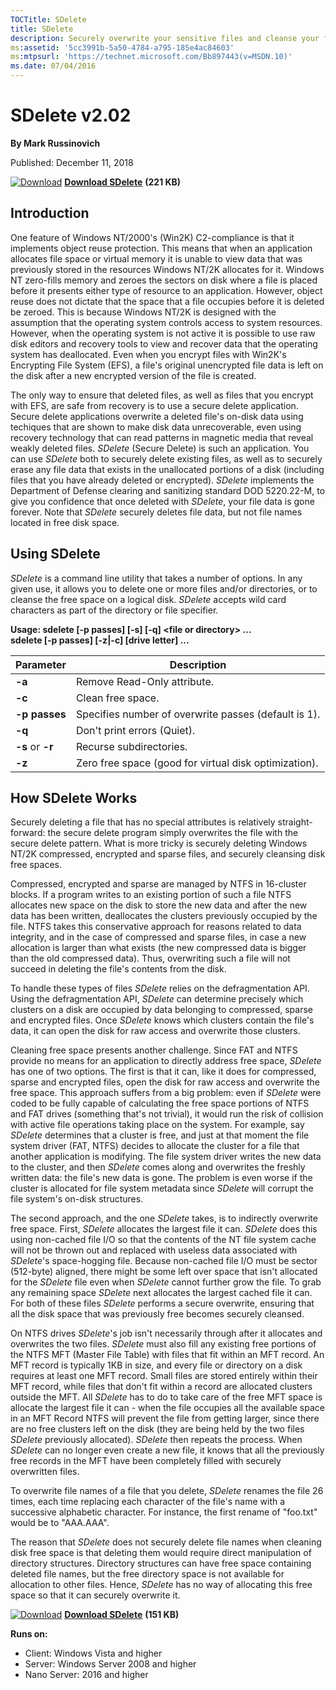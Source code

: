 ```yaml
--- 
TOCTitle: SDelete
title: SDelete
description: Securely overwrite your sensitive files and cleanse your free space of previously deleted files using this DoD-compliant secure delete program.
ms:assetid: '5cc3991b-5a50-4784-a795-185e4ac84603'
ms:mtpsurl: 'https://technet.microsoft.com/Bb897443(v=MSDN.10)'
ms.date: 07/04/2016
---
```


SDelete v2.02
=============

**By Mark Russinovich**

Published: December 11, 2018

[![Download](/media/landing/sysinternals/download_sm.png)](https://download.sysinternals.com/files/SDelete.zip) [**Download SDelete**](https://download.sysinternals.com/files/SDelete.zip) **(221 KB)**


## Introduction

One feature of Windows NT/2000's (Win2K) C2-compliance is that it
implements object reuse protection. This means that when an application
allocates file space or virtual memory it is unable to view data that
was previously stored in the resources Windows NT/2K allocates for it.
Windows NT zero-fills memory and zeroes the sectors on disk where a file
is placed before it presents either type of resource to an application.
However, object reuse does not dictate that the space that a file
occupies before it is deleted be zeroed. This is because Windows NT/2K
is designed with the assumption that the operating system controls
access to system resources. However, when the operating system is not
active it is possible to use raw disk editors and recovery tools to view
and recover data that the operating system has deallocated. Even when
you encrypt files with Win2K's Encrypting File System (EFS), a file's
original unencrypted file data is left on the disk after a new encrypted
version of the file is created.

The only way to ensure that deleted files, as well as files that you
encrypt with EFS, are safe from recovery is to use a secure delete
application. Secure delete applications overwrite a deleted file's
on-disk data using techiques that are shown to make disk data
unrecoverable, even using recovery technology that can read patterns in
magnetic media that reveal weakly deleted files. *SDelete* (Secure
Delete) is such an application. You can use *SDelete* both to securely
delete existing files, as well as to securely erase any file data that
exists in the unallocated portions of a disk (including files that you
have already deleted or encrypted). *SDelete* implements the Department
of Defense clearing and sanitizing standard DOD 5220.22-M, to give you
confidence that once deleted with *SDelete*, your file data is gone
forever. Note that *SDelete* securely deletes file data, but not file
names located in free disk space.

## Using SDelete

*SDelete* is a command line utility that takes a number of options. In
any given use, it allows you to delete one or more files and/or
directories, or to cleanse the free space on a logical disk. *SDelete*
accepts wild card characters as part of the directory or file specifier.


**Usage: sdelete \[-p passes\] \[-s\] \[-q\] &lt;file or directory&gt;
...**  
**sdelete \[-p passes\] \[-z|-c\] \[drive letter\] ...**

|Parameter  |Description  |
|---------|---------|
|  **-a**           |  Remove Read-Only attribute.|
|  **-c**           |  Clean free space.|
|  **-p passes**    |  Specifies number of overwrite passes (default is 1).|
|  **-q**           |  Don't print errors (Quiet).|
|  **-s** or **-r** |  Recurse subdirectories.|
|  **-z**           |  Zero free space (good for virtual disk optimization).|


## How SDelete Works

Securely deleting a file that has no special attributes is relatively
straight-forward: the secure delete program simply overwrites the file
with the secure delete pattern. What is more tricky is securely deleting
Windows NT/2K compressed, encrypted and sparse files, and securely
cleansing disk free spaces.

Compressed, encrypted and sparse are managed by NTFS in 16-cluster
blocks. If a program writes to an existing portion of such a file NTFS
allocates new space on the disk to store the new data and after the new
data has been written, deallocates the clusters previously occupied by
the file. NTFS takes this conservative approach for reasons related to
data integrity, and in the case of compressed and sparse files, in case
a new allocation is larger than what exists (the new compressed data is
bigger than the old compressed data). Thus, overwriting such a file will
not succeed in deleting the file's contents from the disk.

To handle these types of files *SDelete* relies on the defragmentation
API. Using the defragmentation API, *SDelete* can determine precisely
which clusters on a disk are occupied by data belonging to compressed,
sparse and encrypted files. Once *SDelete* knows which clusters contain
the file's data, it can open the disk for raw access and overwrite those
clusters.

Cleaning free space presents another challenge. Since FAT and NTFS
provide no means for an application to directly address free space,
*SDelete* has one of two options. The first is that it can, like it does
for compressed, sparse and encrypted files, open the disk for raw access
and overwrite the free space. This approach suffers from a big problem:
even if *SDelete* were coded to be fully capable of calculating the free
space portions of NTFS and FAT drives (something that's not trivial), it
would run the risk of collision with active file operations taking place
on the system. For example, say *SDelete* determines that a cluster is
free, and just at that moment the file system driver (FAT, NTFS) decides
to allocate the cluster for a file that another application is
modifying. The file system driver writes the new data to the cluster,
and then *SDelete* comes along and overwrites the freshly written data:
the file's new data is gone. The problem is even worse if the cluster is
allocated for file system metadata since *SDelete* will corrupt the file
system's on-disk structures.

The second approach, and the one *SDelete* takes, is to indirectly
overwrite free space. First, *SDelete* allocates the largest file it
can. *SDelete* does this using non-cached file I/O so that the contents
of the NT file system cache will not be thrown out and replaced with
useless data associated with *SDelete*'s space-hogging file. Because
non-cached file I/O must be sector (512-byte) aligned, there might be
some left over space that isn't allocated for the *SDelete* file even
when *SDelete* cannot further grow the file. To grab any remaining space
*SDelete* next allocates the largest cached file it can. For both of
these files *SDelete* performs a secure overwrite, ensuring that all the
disk space that was previously free becomes securely cleansed.

On NTFS drives *SDelete*'s job isn't necessarily through after it
allocates and overwrites the two files. *SDelete* must also fill any
existing free portions of the NTFS MFT (Master File Table) with files
that fit within an MFT record. An MFT record is typically 1KB in size,
and every file or directory on a disk requires at least one MFT record.
Small files are stored entirely within their MFT record, while files
that don't fit within a record are allocated clusters outside the MFT.
All *SDelete* has to do to take care of the free MFT space is allocate
the largest file it can - when the file occupies all the available space
in an MFT Record NTFS will prevent the file from getting larger, since
there are no free clusters left on the disk (they are being held by the
two files *SDelete* previously allocated). *SDelete* then repeats the
process. When *SDelete* can no longer even create a new file, it knows
that all the previously free records in the MFT have been completely
filled with securely overwritten files.

To overwrite file names of a file that you delete, *SDelete* renames the
file 26 times, each time replacing each character of the file's name
with a successive alphabetic character. For instance, the first rename
of "foo.txt" would be to "AAA.AAA".

The reason that *SDelete* does not securely delete file names when
cleaning disk free space is that deleting them would require direct
manipulation of directory structures. Directory structures can have free
space containing deleted file names, but the free directory space is not
available for allocation to other files. Hence, *SDelete* has no way of
allocating this free space so that it can securely overwrite it.

[![Download](/media/landing/sysinternals/download_sm.png)](https://download.sysinternals.com/files/SDelete.zip) [**Download SDelete**](https://download.sysinternals.com/files/SDelete.zip) **(151 KB)**

**Runs on:**

-   Client: Windows Vista and higher
-   Server: Windows Server 2008 and higher
-   Nano Server: 2016 and higher
